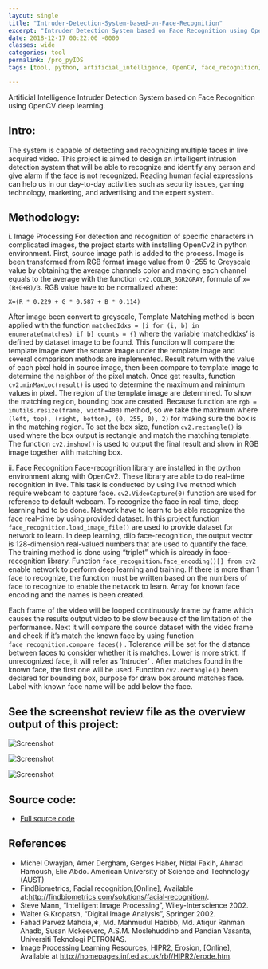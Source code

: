 ```yaml
---
layout: single
title: "Intruder-Detection-System-based-on-Face-Recognition"
excerpt: "Intruder Detection System based on Face Recognition using OpenCV deep learning."
date: 2018-12-17 00:22:00 -0000
classes: wide
categories: tool
permalink: /pro_pyIDS
tags: [tool, python, artificial_intelligence, OpenCV, face_recognition]

---
```


ArtificiaI Intelligence Intruder Detection System based on Face Recognition using OpenCV deep learning.

## Intro:

The system is capable of detecting and recognizing multiple faces in live acquired video. This project is aimed to design an intelligent intrusion detection system that will be able to recognize and identify any person and give alarm if the face is not recognized. Reading human facial expressions can help us in our day-to-day activities such as security issues, gaming technology, marketing, and advertising and the expert system.

## Methodology:

i. Image Processing
For detection and recognition of specific characters in complicated images, the project starts with installing OpenCv2 in python environment. First, source image path is added to the process. Image is been transformed from RGB format image value from 0 -255 to Greyscale value by obtaining the average channels color and making each channel equals to the average with the function `cv2.COLOR_BGR2GRAY`, formula of `x=(R+G+B)/3`. RGB value have to be normalized where:

    X=(R * 0.229 + G * 0.587 + B * 0.114)

After image been convert to greyscale, Template Matching method is been applied with the function `matchedIdxs = [i for (i, b) in enumerate(matches) if b] counts = {}` where the variable ‘matchedIdxs’ is defined by dataset image to be found. This function will compare the template image over the source image under the template image and several comparison methods are implemented. Result return with the value of each pixel hold in source image, then been compare to template image to determine the neighbor of the pixel match. Once get results, function `cv2.minMaxLoc(result)` is used to determine the maximum and minimum values in pixel. The region of the template image are determined. To show the matching region, bounding box are created. Because function are `rgb = imutils.resize(frame, width=400)` method, so we take the maximum where `(left, top), (right, bottom), (0, 255, 0), 2)` for making sure the box is in the matching region. To set the box size, function `cv2.rectangle()` is used where the box output is rectangle and match the matching template. The function `cv2.imshow()` is used to output the final result and show in RGB image together with matching box.

ii. Face Recognition 
Face-recognition library are installed in the python environment along with OpenCv2. These library are able to do real-time recognition in live. This task is conducted by using live method which require webcam to capture face. `cv2.VideoCapture(0)` function are used for reference to default webcam. To recognize the face in real-time, deep learning had to be done. Network have to learn to be able recognize the face real-time by using provided dataset. In this project function `face_recognition.load_image_file()` are used to provide dataset for network to learn. In deep learning, dlib face-recognition, the output vector is 128-dimension real-valued numbers that are used to quantify the face. The training method is done using “triplet” which is already in face-recognition library. Function `face_recognition.face_encoding()[] from cv2` enable network to perform deep learning and training. If there is more than 1 face to recognize, the function must be written based on the numbers of face to recognize to enable the network to learn. Array for known face encoding and the names is been created.

Each frame of the video will be looped continuously frame by frame which causes the results output video to be slow because of the limitation of the performance. Next it will compare the source dataset with the video frame and check if it’s match the known face by using function `face_recognition.compare_faces()` . Tolerance will be set for the distance between faces to consider whether it is matches. Lower is more strict. If unrecognized face, it will refer as ‘Intruder’ . After matches found in the known face, the first one will be used. Function `cv2.rectangle()` been declared for bounding box, purpose for draw box around matches face. Label with known face name will be add below the face.

## See the screenshot review file as the overview output of this project:

![Screenshot](https://raw.githubusercontent.com/faisalfs10x/ARTIFICIAL-INTELLIGENCE_finalProject-Intruder-Detection-System-based-on-Face-Recognition/master/permission%20granted.png)

![Screenshot](https://raw.githubusercontent.com/faisalfs10x/ARTIFICIAL-INTELLIGENCE_finalProject-Intruder-Detection-System-based-on-Face-Recognition/master/intruder%20detected.png)

![Screenshot](https://raw.githubusercontent.com/faisalfs10x/ARTIFICIAL-INTELLIGENCE_finalProject-Intruder-Detection-System-based-on-Face-Recognition/master/3org.png)

## Source code:
- [Full source code](https://github.com/faisalfs10x/ARTIFICIAL-INTELLIGENCE_finalProject-Intruder-Detection-System-based-on-Face-Recognition)

## References
- Michel Owayjan, Amer Dergham, Gerges Haber, Nidal Fakih, Ahmad Hamoush, Elie Abdo. American University of Science and Technology (AUST)
- FindBiometrics, Facial recognition,[Online], Available at:http://findbiometrics.com/solutions/facial-recognition/.
- Steve Mann, “Intelligent Image Processing”, Wiley-Interscience 2002.
- Walter G.Kropatsh, “Digital Image Analysis”, Springer 2002.
- Fahad Parvez Mahdia,∗, Md. Mahmudul Habibb, Md. Atiqur Rahman Ahadb, Susan Mckeeverc, A.S.M. Moslehuddinb and Pandian Vasanta, Universiti Teknologi PETRONAS.
- Image Processing Learning Resources, HIPR2, Erosion, [Online], Available at http://homepages.inf.ed.ac.uk/rbf/HIPR2/erode.htm. 

